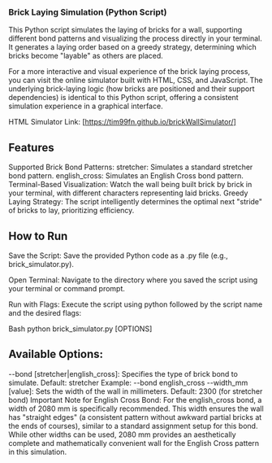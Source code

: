 ### Brick Laying Simulation (Python Script)
This Python script simulates the laying of bricks for a wall, supporting different bond patterns and visualizing the process directly in your terminal. It generates a laying order based on a greedy strategy, determining which bricks become "layable" as others are placed.

For a more interactive and visual experience of the brick laying process, you can visit the online simulator built with HTML, CSS, and JavaScript. The underlying brick-laying logic (how bricks are positioned and their support dependencies) is identical to this Python script, offering a consistent simulation experience in a graphical interface.

HTML Simulator Link: [https://tim99fn.github.io/brickWallSimulator/]


## Features
Supported Brick Bond Patterns:
stretcher: Simulates a standard stretcher bond pattern.
english_cross: Simulates an English Cross bond pattern.
Terminal-Based Visualization: Watch the wall being built brick by brick in your terminal, with different characters representing laid bricks.
Greedy Laying Strategy: The script intelligently determines the optimal next "stride" of bricks to lay, prioritizing efficiency.
## How to Run
Save the Script: Save the provided Python code as a .py file (e.g., brick_simulator.py).

Open Terminal: Navigate to the directory where you saved the script using your terminal or command prompt.

Run with Flags: Execute the script using python followed by the script name and the desired flags:

Bash
python brick_simulator.py [OPTIONS]
## Available Options:

--bond [stretcher|english_cross]: Specifies the type of brick bond to simulate.
Default: stretcher
Example: --bond english_cross
--width_mm [value]: Sets the width of the wall in millimeters.
Default: 2300 (for stretcher bond)
Important Note for English Cross Bond: For the english_cross bond, a width of 2080 mm is specifically recommended. This width ensures the wall has "straight edges" (a consistent pattern without awkward partial bricks at the ends of courses), similar to a standard assignment setup for this bond. While other widths can be used, 2080 mm provides an aesthetically complete and mathematically convenient wall for the English Cross pattern in this simulation.
